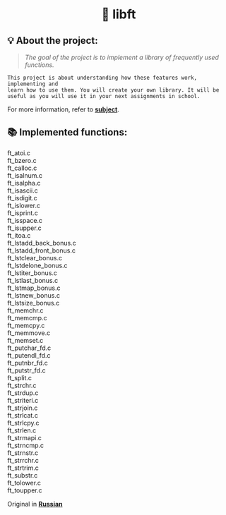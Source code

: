 
<h1 align="center">
	📖 libft
</h1>

## 💡 About the project:

> _The goal of the project is to implement a library of frequently used functions._

	This project is about understanding how these features work, implementing and
	learn how to use them. You will create your own library. It will be
	useful as you will use it in your next assignments in school.

For more information, refer to [**subject**](https://github.com/MKKurbandibirov/Libft/blob/master/Subject.pdf).

## 📚 Implemented functions:
ft_atoi.c  
ft_bzero.c  
ft_calloc.c  
ft_isalnum.c  
ft_isalpha.c  
ft_isascii.c  
ft_isdigit.c  
ft_islower.c  
ft_isprint.c  
ft_isspace.c  
ft_isupper.c  
ft_itoa.c  
ft_lstadd_back_bonus.c  
ft_lstadd_front_bonus.c  
ft_lstclear_bonus.c  
ft_lstdelone_bonus.c  
ft_lstiter_bonus.c  
ft_lstlast_bonus.c  
ft_lstmap_bonus.c  
ft_lstnew_bonus.c  
ft_lstsize_bonus.c  
ft_memchr.c  
ft_memcmp.c  
ft_memcpy.c  
ft_memmove.c  
ft_memset.c  
ft_putchar_fd.c  
ft_putendl_fd.c  
ft_putnbr_fd.c  
ft_putstr_fd.c  
ft_split.c  
ft_strchr.c  
ft_strdup.c  
ft_striteri.c  
ft_strjoin.c  
ft_strlcat.c  
ft_strlcpy.c  
ft_strlen.c  
ft_strmapi.c  
ft_strncmp.c  
ft_strnstr.c  
ft_strrchr.c  
ft_strtrim.c  
ft_substr.c  
ft_tolower.c  
ft_toupper.c

Original in [**Russian**](https://github.com/AYglazk0v/libft/blob/master/README.md)
